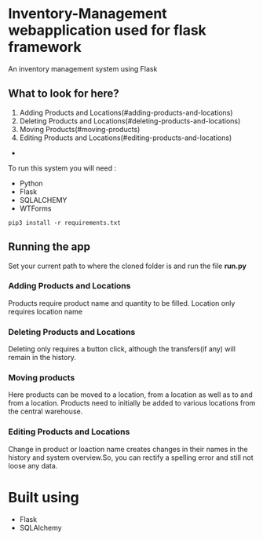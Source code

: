 # Inventory-Management webapplication used for flask framework
An inventory management system using Flask


## What to look for here?
  1.  Adding Products and Locations(#adding-products-and-locations)
  2. Deleting Products and Locations(#deleting-products-and-locations)
  3. Moving Products(#moving-products)
  4. Editing Products and Locations(#editing-products-and-locations)
- 
To run this system you will need :

- Python 
- Flask
- SQLALCHEMY
- WTForms

```
pip3 install -r requirements.txt
```

## Running the app
 Set your current path to where the cloned folder is and run the file **run.py**

### Adding Products and Locations
Products require product name and quantity to be filled. Location only requires location name

### Deleting Products and Locations
Deleting only requires a button click, although the transfers(if any) will remain in the history.

### Moving products
Here products can be moved to a location, from a location as well as to and from a location. Products need to initially be added to various locations from the central warehouse.

### Editing Products and Locations
Change in product or loaction name creates changes in their names in the history and system overview.So, you can rectify a spelling error and still not loose any data.

# Built using
- Flask
- SQLAlchemy


